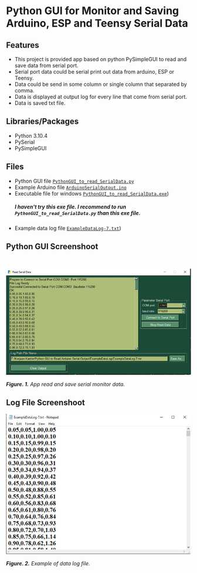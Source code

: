 # Python GUI for Monitor and Saving Arduino, ESP and Teensy Serial Data

## Features
- This project is provided app based on python PySimpleGUI to read and save data from serial port.
- Serial port data could be serial print out data from arduino, ESP or Teensy.
- Data could be send in some column or single column that separated by comma.
- Data is displayed at output log for every line that come from serial port.
- Data is saved txt file.

## Libraries/Packages
- Python 3.10.4
- PySerial
- PySimpleGUI

## Files
- Python GUI file [`PythonGUI_to_read_SerialData.py`](/Python%20File/PythonGUI_to_read_SerialData.py) 
- Example Arduino file [`ArduinoSerialOutput.ino`](/ArduinoSerialOutput/ArduinoSerialOutput.ino)
- Executable file for windows [`PythonGUI_to_read_SerialData.exe`](/Python%20File/Executable%20Dist/dist/PythonGUI_to_read_SerialData.exe))
  ##### I haven't try this exe file. I recommend to run `PythonGUI_to_read_SerialData.py` than this exe file.
- Example data log file  [`ExampleDataLog-7.txt`](/ExampleDataLog/ExampleDataLog-7.txt))
  
## Python GUI Screenshoot
&nbsp;

![GUI screenshoot - 2.jpg](./Python%20File/GUI%20screenshoot%20-%202.jpg)

***Figure. 1.*** *App read and save serial monitor data.*

## Log File Screenshoot
![example log data.jpg](./ExampleDataLog/example%20log%20data.jpg)

***Figure. 2.*** *Example of data log file.*
